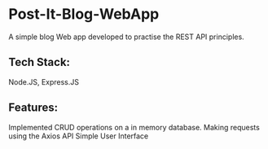 # Post-It-Blog-WebApp

A simple blog Web app developed to practise the REST API principles.

## Tech Stack: 
Node.JS, Express.JS

## Features:
  Implemented CRUD operations on a in memory database.
  Making requests using the Axios API
  Simple User Interface
  
